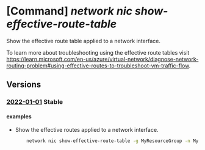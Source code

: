 # [Command] _network nic show-effective-route-table_

Show the effective route table applied to a network interface.

To learn more about troubleshooting using the effective route tables visit https://learn.microsoft.com/en-us/azure/virtual-network/diagnose-network-routing-problem#using-effective-routes-to-troubleshoot-vm-traffic-flow.

## Versions

### [2022-01-01](/Resources/mgmt-plane/L3N1YnNjcmlwdGlvbnMve30vcmVzb3VyY2Vncm91cHMve30vcHJvdmlkZXJzL21pY3Jvc29mdC5uZXR3b3JrL25ldHdvcmtpbnRlcmZhY2VzL3t9L2VmZmVjdGl2ZXJvdXRldGFibGU=/2022-01-01.xml) **Stable**

<!-- mgmt-plane /subscriptions/{}/resourcegroups/{}/providers/microsoft.network/networkinterfaces/{}/effectiveroutetable 2022-01-01 -->

#### examples

- Show the effective routes applied to a network interface.
    ```bash
        network nic show-effective-route-table -g MyResourceGroup -n MyNic
    ```
